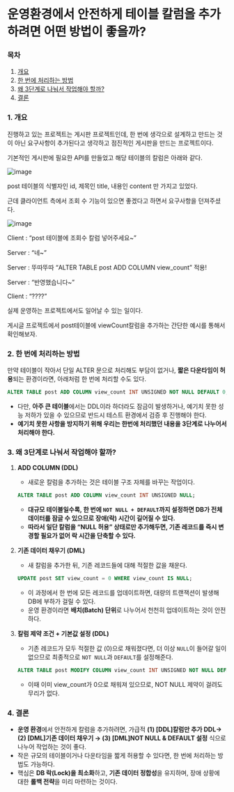 # 운영환경에서 안전하게 테이블 칼럼을 추가하려면 어떤 방법이 좋을까?

### 목차

1. [개요](#1-개요)
2. [한 번에 처리하는 방법](#2-한-번에-처리하는-방법)
3. [왜 3단계로 나눠서 작업해야 할까?](#3-왜-3단계로-나눠서-작업해야-할까)
4. [결론](#4-결론)

### 1. 개요

진행하고 있는 프로젝트는 게시판 프로젝트인데, 한 번에 생각으로 설계하고 만드는 것이 아닌 요구사항이 추가된다고 생각하고 점진적인 게시판을 만드는 프로젝트이다.

기본적인 게시판에 필요한 API를 만들었고 해당 테이블의 칼럼은 아래와 같다.

![image](https://github.com/user-attachments/assets/09baa387-0ed4-4619-954b-863e6528da62)

post 테이블의 식별자인 id, 제목인 title, 내용인 content 만 가지고 있었다.

근데 클라이언트 측에서 조회 수 기능이 있으면 좋겠다고 하면서 요구사항을 던져주셨다.

![image](https://github.com/user-attachments/assets/f7bf2f17-aba1-41d9-89ee-da00cf1f5faf)

Client : “post 테이블에 조회수 칼럼 넣어주세요~”

Server : “네~”

Server : 뚜따뚜따 “ALTER TABLE post ADD COLUMN view_count” 적용!

Server : “반영했습니다~”

Client : “????”


실제 운영하는 프로젝트에서도 일어날 수 있는 일이다.

게시글 프로젝트에서 post테이블에 viewCount칼럼을 추가하는 간단한 예시를 통해서 확인해보자.

### 2. 한 번에 처리하는 방법

만약 테이블이 작아서 단일 ALTER 문으로 처리해도 부담이 없거나, **짧은 다운타임이 허용**되는 환경이라면, 아래처럼 한 번에 처리할 수도 있다.

```sql
ALTER TABLE post ADD COLUMN view_count INT UNSIGNED NOT NULL DEFAULT 0;
```

- 다만, **아주 큰 테이블**에서는 DDL이라 하더라도 잠금이 발생하거나, 예기치 못한 성능 저하가 있을 수 있으므로 반드시 테스트 환경에서 검증 후 진행해야 한다.
- **예기치 못한 사항을 방지하기 위해 우리는 한번에 처리했던 내용을 3단계로 나누어서 처리해야 한다.**

### 3. 왜 3단계로 나눠서 작업해야 할까?

1. **ADD COLUMN (DDL)**
    - 새로운 칼럼을 추가하는 것은 테이블 구조 자체를 바꾸는 작업이다.

    ```sql
    ALTER TABLE post ADD COLUMN view_count INT UNSIGNED NULL;
    ```

    - **대규모 테이블일수록, 한 번에 `NOT NULL + DEFAULT`까지 설정하면 DB가 전체 데이터를 잠글 수 있으므로 장애(락) 시간이 길어질 수 있다.**
    - **따라서 일단 칼럼을 “NULL 허용” 상태로만 추가해두면, 기존 레코드를 즉시 변경할 필요가 없어 락 시간을 단축할 수 있다.**
2. **기존 데이터 채우기 (DML)**
    - 새 칼럼을 추가한 뒤, 기존 레코드들에 대해 적절한 값을 채운다.

    ```sql
    UPDATE post SET view_count = 0 WHERE view_count IS NULL;
    ```

    - 이 과정에서 한 번에 모든 레코드를 업데이트하면, 대량의 트랜잭션이 발생해 DB에 부하가 걸릴 수 있다.
    - 운영 환경이라면 **배치(Batch) 단위**로 나누어서 천천히 업데이트하는 것이 안전하다.
3. **칼럼 제약 조건 + 기본값 설정 (DDL)**
    - 기존 레코드가 모두 적절한 값 (0)으로 채워졌다면, 더 이상 `NULL`이 들어갈 일이 없으므로 최종적으로 `NOT NULL`과 `DEFAULT`를 설정해준다.

    ```sql
    ALTER TABLE post MODIFY COLUMN view_count INT UNSIGNED NOT NULL DEFAULT 0;
    ```

    - 이때 이미 view_count가 0으로 채워져 있으므로, NOT NULL 제약이 걸려도 무리가 없다.

### 4. 결론

- **운영 환경**에서 안전하게 칼럼을 추가하려면, 가급적 **(1) [DDL]칼럼만 추가 DDL→ (2) [DML]기존 데이터 채우기 → (3) [DML]NOT NULL & DEFAULT 설정** 식으로 나누어 작업하는 것이 좋다.
- 작은 규모의 테이블이거나 다운타임을 짧게 허용할 수 있다면, 한 번에 처리하는 방법도 가능하다.
- 핵심은 **DB 락(Lock)을 최소화**하고, **기존 데이터 정합성**을 유지하며, 장애 상황에 대한 **롤백 전략**을 미리 마련하는 것이다.
